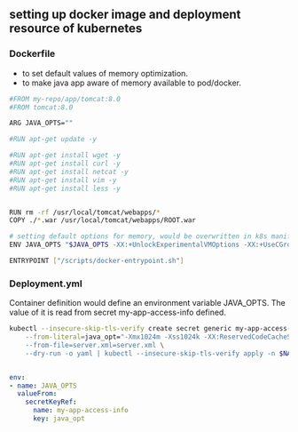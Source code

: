 ## setting up docker image and deployment resource of kubernetes

### Dockerfile 
- to set default values of memory optimization.
- to make java app aware of memory available to pod/docker.

```bash
#FROM my-repo/app/tomcat:8.0
#FROM tomcat:8.0

ARG JAVA_OPTS=""

#RUN apt-get update -y

#RUN apt-get install wget -y
#RUN apt-get install curl -y
#RUN apt-get install netcat -y
#RUN apt-get install vim -y
#RUN apt-get install less -y


RUN rm -rf /usr/local/tomcat/webapps/*
COPY ./*.war /usr/local/tomcat/webapps/ROOT.war

# setting default options for memory, would be overwritten in k8s manifest definition. 
ENV JAVA_OPTS "$JAVA_OPTS -XX:+UnlockExperimentalVMOptions -XX:+UseCGroupMemoryLimitForHeap"

ENTRYPOINT ["/scripts/docker-entrypoint.sh"]
```

### Deployment.yml 

Container definition would define an environment variable JAVA_OPTS.
The value of it is read from secret my-app-access-info defined. 

```bash
kubectl --insecure-skip-tls-verify create secret generic my-app-access-info \
    --from-literal=java_opt="-Xmx1024m -Xss1024k -XX:ReservedCodeCacheSize=240m -Dspring.profiles.active="$PROFILE_ACTIVE" 
    --from-file=server.xml=server.xml \
    --dry-run -o yaml | kubectl --insecure-skip-tls-verify apply -n $NAMESPACE -f -
```

```yaml

env:
- name: JAVA_OPTS
  valueFrom:
    secretKeyRef:
      name: my-app-access-info
      key: java_opt
```
